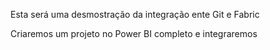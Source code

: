 Esta será uma desmostração da integração ente Git e Fabric

Criaremos um projeto no Power BI completo e integraremos


